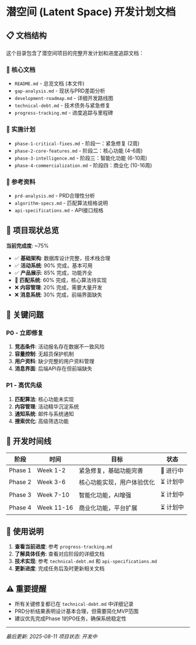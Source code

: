 # 潜空间 (Latent Space) 开发计划文档

## 📋 文档结构

这个目录包含了潜空间项目的完整开发计划和进度追踪文档：

### 📁 核心文档
- `README.md` - 总览文档 (本文件)
- `gap-analysis.md` - 现状与PRD差距分析
- `development-roadmap.md` - 详细开发路线图
- `technical-debt.md` - 技术债务与紧急修复
- `progress-tracking.md` - 进度追踪与里程碑

### 📁 实施计划
- `phase-1-critical-fixes.md` - 阶段一：紧急修复 (2周)
- `phase-2-core-features.md` - 阶段二：核心功能 (4-6周)
- `phase-3-intelligence.md` - 阶段三：智能化功能 (6-10周)
- `phase-4-commercialization.md` - 阶段四：商业化 (10-16周)

### 📁 参考资料
- `prd-analysis.md` - PRD合理性分析
- `algorithm-specs.md` - 匹配算法规格说明
- `api-specifications.md` - API接口规格

## 🎯 项目现状总览

**当前完成度**: ~75%
- ✅ **基础架构**: 数据库设计完整，技术栈合理
- ✅ **活动系统**: 90% 完成，基本可用
- ✅ **产品展示**: 85% 完成，功能齐全
- 🔄 **匹配系统**: 60% 完成，核心算法待实现
- ❌ **内容管理**: 20% 完成，需要大量开发
- ❌ **消息系统**: 30% 完成，前端界面缺失

## 🚨 关键问题

### P0 - 立即修复
1. **竞态条件**: 活动报名存在数据不一致风险
2. **容量控制**: 无超员保护机制
3. **用户资料**: 缺少完整的用户资料管理
4. **消息界面**: 后端API存在但前端缺失

### P1 - 高优先级
1. **匹配算法**: 核心功能未实现
2. **内容管理**: 活动精华沉淀系统
3. **通知系统**: 邮件与系统通知
4. **搜索优化**: 高级筛选功能

## 📅 开发时间线

| 阶段 | 时间 | 目标 | 状态 |
|------|------|------|------|
| Phase 1 | Week 1-2 | 紧急修复，基础功能完善 | 🔄 进行中 |
| Phase 2 | Week 3-6 | 核心功能实现，用户体验优化 | ⏳ 计划中 |
| Phase 3 | Week 7-10 | 智能化功能，AI增强 | ⏳ 计划中 |
| Phase 4 | Week 11-16 | 商业化功能，平台扩展 | ⏳ 计划中 |

## 🔄 使用说明

1. **查看当前进度**: 参考 `progress-tracking.md`
2. **了解具体任务**: 查看对应阶段的详细文档
3. **技术实现**: 参考 `technical-debt.md` 和 `api-specifications.md`
4. **更新进度**: 完成任务后及时更新相关文档

## ⚠️ 重要提醒

- 所有关键修复都已在 `technical-debt.md` 中详细记录
- PRD分析结果表明设计基本合理，但需要简化MVP范围
- 建议优先完成Phase 1的P0任务，确保系统稳定性

---

*最后更新: 2025-08-11*
*项目状态: 开发中*